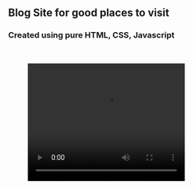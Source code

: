 ## Blog Site for good places to visit
### Created using pure HTML, CSS, Javascript


<!-- Project Video --> 
<figure style="margin-top: 3rem;" class="video_container">
    <video controls="true" allowfullscreen="true" width="320" height="240">
        <source src="../assets/video/proj.mp4" type="video/mp4">
    </video>
</figure>

